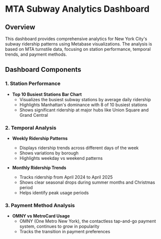 # MTA Subway Analytics Dashboard

## Overview
This dashboard provides comprehensive analytics for New York City's subway ridership patterns using Metabase visualizations. The analysis is based on MTA turnstile data, focusing on station performance, temporal trends, and payment methods.

## Dashboard Components

### 1. Station Performance
- **Top 10 Busiest Stations Bar Chart**
  - Visualizes the busiest subway stations by average daily ridership
  - Highlights Manhattan's dominance with 8 of 10 busiest stations
  - Shows significant ridership at major hubs like Union Square and Grand Central

### 2. Temporal Analysis
- **Weekly Ridership Patterns**
  - Displays ridership trends across different days of the week
  - Shows variations by borough
  - Highlights weekday vs weekend patterns

- **Monthly Ridership Trends**
  - Tracks ridership from April 2024 to April 2025
  - Shows clear seasonal drops during summer months and Christmas period
  - Helps identify peak usage periods

### 3. Payment Method Analysis
- **OMNY vs MetroCard Usage**
  - OMNY (One Metro New York), the contactless tap-and-go payment system, continues to grow in popularity
  - Tracks the transition in payment preferences


